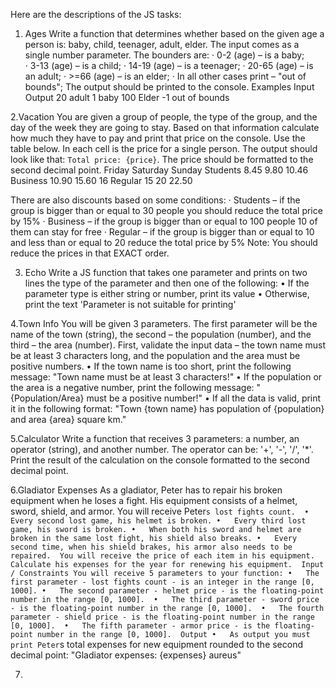 Here are the descriptions of the JS tasks:

1. Ages
Write a function that determines whether based on the given age a person is: baby, child, teenager, adult, elder.
The input comes as a single number parameter. The bounders are:
·	0-2 (age) – is a baby;   
·	3-13 (age) – is a child; 
·	14-19 (age) – is a teenager;
·	20-65 (age) – is an adult;
·	>=66 (age) – is an elder; 
·	In all other cases print – "out of bounds";
The output should be printed to the console.
Examples
Input	Output
20	adult
1	baby
100	Elder
-1	out of bounds

2.Vacation
You are given a group of people, the type of the group, and the day of the week they are going to stay. Based on that information calculate how much they have to pay and print that price on the console. Use the table below. In each cell is the price for a single person. 
The output should look like that: `Total price: {price}`. The price should be formatted to the second decimal point.
	Friday	Saturday	Sunday
Students	8.45	9.80	10.46
Business	10.90	15.60	16
Regular	15	20	22.50

There are also discounts based on some conditions:
·	Students – if the group is bigger than or equal to 30 people you should reduce the total price by 15%
·	Business – if the group is bigger than or equal to 100 people 10 of them can stay for free
·	Regular – if the group is bigger than or equal to 10 and less than or equal to 20 reduce the total price by 5%
Note: You should reduce the prices in that EXACT order.

3. Echo
Write a JS function that takes one parameter and prints on two lines the type of the parameter and then one of the following:
•	If the parameter type is either string or number, print its value
•	Otherwise, print the text 'Parameter is not suitable for printing'

4.Town Info
You will be given 3 parameters. The first parameter will be the name of the town (string), the second – the population (number), and the third – the area (number). 
First, validate the input data – the town name must be at least 3 characters long, and the population and the area must be positive numbers. 
•	If the town name is too short, print the following message:
"Town name must be at least 3 characters!"
•	If the population or the area is a negative number, print the following message:
"{Population/Area} must be a positive number!"
•	If all the data is valid, print it in the following format:
"Town {town name} has population of {population} and area {area} square km."

5.Calculator
Write a function that receives 3 parameters: a number, an operator (string), and another number.
The operator can be:  '+', '-', '/', '*'. Print the result of the calculation on the console formatted to the second decimal point.

6.Gladiator Expenses
As a gladiator, Peter has to repair his broken equipment when he loses a fight. His equipment consists of a helmet, sword, shield, and armor. You will receive Peter`s lost fights count. 
•	Every second lost game, his helmet is broken.
•	Every third lost game, his sword is broken.
•	When both his sword and helmet are broken in the same lost fight, his shield also breaks.
•	Every second time, when his shield brakes, his armor also needs to be repaired. 
You will receive the price of each item in his equipment. Calculate his expenses for the year for renewing his equipment. 
Input / Constraints
You will receive 5 parameters to your function:
•	The first parameter - lost fights count - is an integer in the range [0, 1000].
•	The second parameter - helmet price - is the floating-point number in the range [0, 1000]. 
•	The third parameter - sword price - is the floating-point number in the range [0, 1000]. 
•	The fourth parameter - shield price - is the floating-point number in the range [0, 1000]. 
•	The fifth parameter - armor price - is the floating-point number in the range [0, 1000]. 
Output
•	As output you must print Peter`s total expenses for new equipment rounded to the second decimal point: "Gladiator expenses: {expenses} aureus"

7. 

